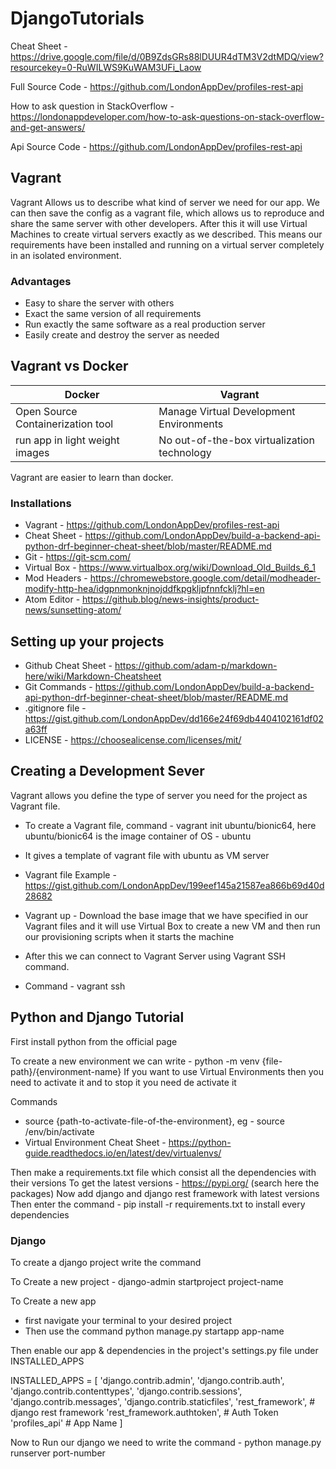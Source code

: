 # DjangoTutorials

Cheat Sheet - https://drive.google.com/file/d/0B9ZdsGRs88lDUUR4dTM3V2dtMDQ/view?resourcekey=0-RuWILWS9KuWAM3UFi_Laow

Full Source Code - https://github.com/LondonAppDev/profiles-rest-api

How to ask question in StackOverflow - https://londonappdeveloper.com/how-to-ask-questions-on-stack-overflow-and-get-answers/

Api Source Code - https://github.com/LondonAppDev/profiles-rest-api

## Vagrant

Vagrant Allows us to describe what kind of server we need for our app.
We can then save the config as a vagrant file, which allows us to reproduce and share the same server with other developers.
After this it will use Virtual Machines to create virtual servers exactly as we described.
This means our requirements have been installed and running on a virtual server completely in an isolated environment.

### Advantages

- Easy to share the server with others
- Exact the same version of all requirements
- Run exactly the same software as a real production server
- Easily create and destroy the server as needed

## Vagrant vs Docker

| Docker                            | Vagrant                                     |
| --------------------------------- | ------------------------------------------- |
| Open Source Containerization tool | Manage Virtual Development Environments     |
| run app in light weight images    | No out-of-the-box virtualization technology |

Vagrant are easier to learn than docker.

### Installations

- Vagrant - https://github.com/LondonAppDev/profiles-rest-api
- Cheat Sheet - https://github.com/LondonAppDev/build-a-backend-api-python-drf-beginner-cheat-sheet/blob/master/README.md
- Git - https://git-scm.com/
- Virtual Box - https://www.virtualbox.org/wiki/Download_Old_Builds_6_1
- Mod Headers - https://chromewebstore.google.com/detail/modheader-modify-http-hea/idgpnmonknjnojddfkpgkljpfnnfcklj?hl=en
- Atom Editor - https://github.blog/news-insights/product-news/sunsetting-atom/

## Setting up your projects

- Github Cheat Sheet - https://github.com/adam-p/markdown-here/wiki/Markdown-Cheatsheet
- Git Commands - https://github.com/LondonAppDev/build-a-backend-api-python-drf-beginner-cheat-sheet/blob/master/README.md
- .gitignore file - https://gist.github.com/LondonAppDev/dd166e24f69db4404102161df02a63ff
- LICENSE - https://choosealicense.com/licenses/mit/

## Creating a Development Sever

Vagrant allows you define the type of server you need for the project as Vagrant file.

- To create a Vagrant file, command - vagrant init ubuntu/bionic64, here ubuntu/bionic64 is the image container of OS - ubuntu

- It gives a template of vagrant file with ubuntu as VM server
- Vagrant file Example - https://gist.github.com/LondonAppDev/199eef145a21587ea866b69d40d28682
- Vagrant up - Download the base image that we have specified in our Vagrant files and it will use Virtual Box to create a new VM and then run our provisioning scripts when it starts the machine
- After this we can connect to Vagrant Server using Vagrant SSH command.
- Command - vagrant ssh

## Python and Django Tutorial

First install python from the official page

To create a new environment we can write - python -m venv {file-path}/{environment-name}
If you want to use Virtual Environments then you need to activate it and to stop it you need de activate it

Commands

- source {path-to-activate-file-of-the-environment}, eg - source /env/bin/activate
- Virtual Environment Cheat Sheet - https://python-guide.readthedocs.io/en/latest/dev/virtualenvs/

Then make a requirements.txt file which consist all the dependencies with their versions
To get the latest versions - https://pypi.org/ (search here the packages)
Now add django and django rest framework with latest versions
Then enter the command - pip install -r requirements.txt to install every dependencies

### Django

To create a django project write the command

To Create a new project - django-admin startproject project-name

To Create a new app

- first navigate your terminal to your desired project
- Then use the command python manage.py startapp app-name

Then enable our app & dependencies in the project's settings.py file under INSTALLED_APPS

INSTALLED_APPS = [
'django.contrib.admin',
'django.contrib.auth',
'django.contrib.contenttypes',
'django.contrib.sessions',
'django.contrib.messages',
'django.contrib.staticfiles',
'rest_framework', # django rest framework
'rest_framework.authtoken', # Auth Token
'profiles_api' # App Name
]

Now to Run our django we need to write the command -
python manage.py runserver port-number
